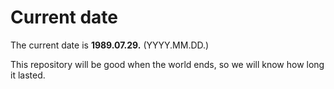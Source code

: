 # Current date

The current date is **1989.07.29.** (YYYY.MM.DD.)

This repository will be good when the world ends, so we will know how long it lasted.